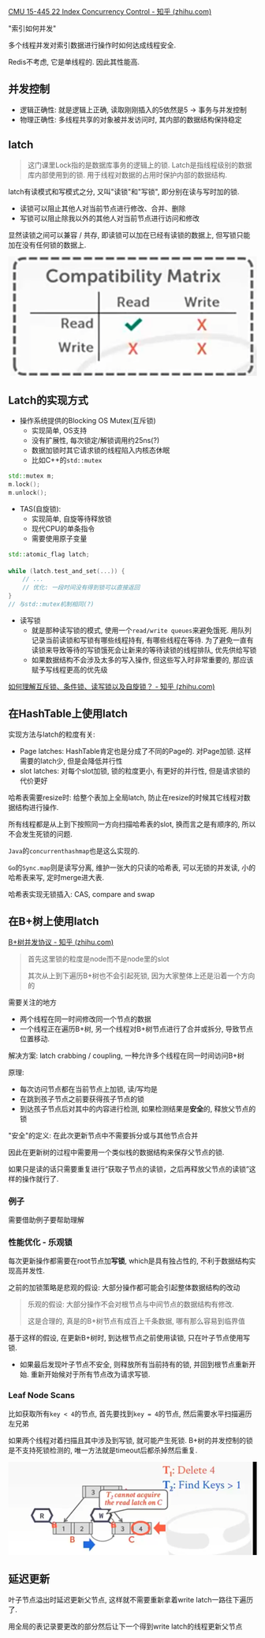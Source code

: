 [CMU 15-445 22 Index Concurrency Control - 知乎 (zhihu.com)](https://www.zhihu.com/zvideo/1416342592099880960)

"索引如何并发"

多个线程并发对索引数据进行操作时如何达成线程安全.

Redis不考虑, 它是单线程的. 因此其性能高. 

## 并发控制

* 逻辑正确性: 就是逻辑上正确, 读取刚刚插入的5依然是5 -> 事务与并发控制
* 物理正确性: 多线程共享的对象被并发访问时, 其内部的数据结构保持稳定

 ## latch

> 这门课里Lock指的是数据库事务的逻辑上的锁. Latch是指线程级别的数据库内部使用到的锁. 用于线程对数据的占用时保护内部的数据结构.

latch有读模式和写模式之分, 又叫"读锁"和"写锁", 即分别在读与写时加的锁. 

* 读锁可以阻止其他人对当前节点进行修改、合并、删除
* 写锁可以阻止除我以外的其他人对当前节点进行访问和修改

显然读锁之间可以兼容 / 共存, 即读锁可以加在已经有读锁的数据上, 但写锁只能加在没有任何锁的数据上.

![image-20220223094147028](db7.assets/image-20220223094147028.png)



## Latch的实现方式

* 操作系统提供的Blocking OS Mutex(互斥锁)
  * 实现简单, OS支持
  * 没有扩展性, 每次锁定/解锁调用约25ns(?)
  * 数据加锁时其它请求锁的线程陷入内核态休眠
  * 比如C++的`std::mutex`

```c++
std::mutex m;
m.lock();
m.unlock();
```

* TAS(自旋锁): 
  * 实现简单, 自旋等待释放锁
  * 现代CPU的单条指令
  * 需要使用原子变量

```c++
std::atomic_flag latch;

while (latch.test_and_set(...)) {
    // ...
    // 优化: 一段时间没有得到锁可以直接返回
}
// 与std::mutex机制相同(?)
```

* 读写锁
  * 就是那种读写锁的模式, 使用一个`read/write queues`来避免饿死. 用队列记录当前读锁和写锁有哪些线程持有, 有哪些线程在等待. 为了避免一直有读锁来导致等待的写锁饿死会让新来的等待读锁的线程排队, 优先供给写锁
  * 如果数据结构不会涉及太多的写入操作, 但这些写入时非常重要的, 那应该赋予写线程更高的优先级

[如何理解互斥锁、条件锁、读写锁以及自旋锁？ - 知乎 (zhihu.com)](https://www.zhihu.com/question/66733477/answer/1267625567)

## 在HashTable上使用latch

实现方法与latch的粒度有关:

* Page latches: HashTable肯定也是分成了不同的Page的. 对Page加锁. 这样需要的latch少, 但是会降低并行性
* slot latches: 对每个slot加锁, 锁的粒度更小, 有更好的并行性, 但是请求锁的代价更好

哈希表需要resize时: 给整个表加上全局latch, 防止在resize的时候其它线程对数据结构进行操作. 

所有线程都是从上到下按照同一方向扫描哈希表的slot, 换而言之是有顺序的, 所以不会发生死锁的问题. 

`Java`的`concurrenthashmap`也是这么实现的.

`Go`的`Sync.map`则是读写分离, 维护一张大的只读的哈希表, 可以无锁的并发读, 小的哈希表来写, 定时merge进大表.

哈希表实现无锁插入: CAS, compare and swap

## 在B+树上使用latch

[B+树并发协议 - 知乎 (zhihu.com)](https://zhuanlan.zhihu.com/p/24800198)

> 首先这里锁的粒度是node而不是node里的slot
>
> 其次从上到下遍历B+树也不会引起死锁, 因为大家整体上还是沿着一个方向的

需要关注的地方

* 两个线程在同一时间修改同一个节点的数据
* 一个线程正在遍历B+树, 另一个线程对B+树节点进行了合并或拆分, 导致节点位置移动. 

解决方案: latch crabbing / coupling, 一种允许多个线程在同一时间访问B+树

原理:

* 每次访问节点都在当前节点上加锁, 读/写均是
* 在跳到孩子节点之前要获得孩子节点的锁
* 到达孩子节点后对其中的内容进行检测, 如果检测结果是**安全**的, 释放父节点的锁

"安全"的定义:  在此次更新节点中不需要拆分或与其他节点合并

因此在更新树的过程中需要用一个类似栈的数据结构来保存父节点的锁.

如果只是读的话只需要重复进行“获取子节点的读锁，之后再释放父节点的读锁”这样的操作就行了.

### 例子

需要借助例子要帮助理解



### 性能优化 - 乐观锁

每次更新操作都需要在root节点加**写锁**, which是具有独占性的, 不利于数据结构实现高并发性. 

之前的加锁策略是悲观的假设: 大部分操作都可能会引起整体数据结构的改动

> 乐观的假设: 大部分操作不会对根节点与中间节点的数据结构有修改. 
>
> 这是合理的, 真是的B+树节点有成百上千条数据, 哪有那么容易到临界值

基于这样的假设, 在更新B+树时, 到达根节点之前使用读锁, 只在叶子节点使用写锁. 

* 如果最后发现叶子节点不安全, 则释放所有当前持有的锁, 并回到根节点重新开始. 重新开始候对于所有节点改为请求写锁.

### Leaf Node Scans

比如获取所有`key < 4`的节点, 首先要找到`key = 4`的节点, 然后需要水平扫描遍历左兄弟

如果两个线程对着扫描且其中涉及到写锁, 就可能产生死锁. B+树的并发控制的锁是不支持死锁检测的, 唯一方法就是timeout后都杀掉然后重复.

![image-20220223123351189](db7.assets/image-20220223123351189.png)

## 延迟更新

叶子节点溢出时延迟更新父节点, 这样就不需要重新拿着write latch一路往下遍历了.

用全局的表记录要更改的部分然后让下一个得到write latch的线程更新父节点
